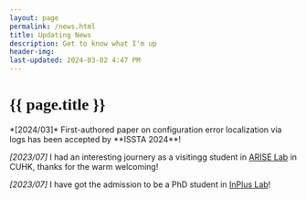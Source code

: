 ```yaml
---
layout: page
permalink: /news.html
title: Updating News
description: Get to know what I'm up 
header-img: 
last-updated: 2024-03-02 4:47 PM
---
```


<h1 class="mx-auto" style="font-family:Courgette;">{{ page.title }}</h1>
*[2024/03]* First-authored paper on configuration error localization via logs has been accepted by **ISSTA 2024**!

*[2023/07]* I had an interesting journery as a visitingg student in <a href="http://ariselab.cse.cuhk.edu.hk/" class="highlighted">ARISE Lab</a> in CUHK, thanks for the warm welcoming!

*[2023/07]* I have got the admission to be a PhD student in <a href="https://inpluslab.com/" class="highlighted">InPlus Lab</a>!



<!-- *This is an example of code* -->
<!-- ```java -->
<!-- ``` -->


